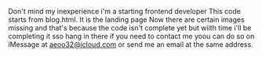 Don't mind my inexperience i'm a starting frontend developer
This code starts from blog.html. It is the landing page
Now there are certain images missing and that's because the code isn't complete yet but wiith time i'll be completing it sso hang in there
if you need to contact me yoou can do so on iMessage at aeoo32@icloud.com or send me an email at the same address.
